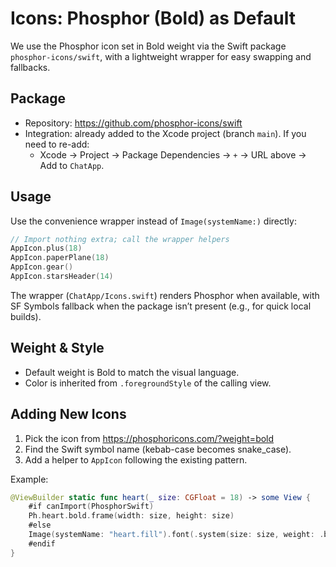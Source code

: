 # Icons: Phosphor (Bold) as Default

We use the Phosphor icon set in Bold weight via the Swift package `phosphor-icons/swift`, with a lightweight wrapper for easy swapping and fallbacks.

## Package

- Repository: https://github.com/phosphor-icons/swift
- Integration: already added to the Xcode project (branch `main`). If you need to re-add:
  - Xcode → Project → Package Dependencies → `+` → URL above → Add to `ChatApp`.

## Usage

Use the convenience wrapper instead of `Image(systemName:)` directly:

```swift
// Import nothing extra; call the wrapper helpers
AppIcon.plus(18)
AppIcon.paperPlane(18)
AppIcon.gear()
AppIcon.starsHeader(14)
```

The wrapper (`ChatApp/Icons.swift`) renders Phosphor when available, with SF Symbols fallback when the package isn’t present (e.g., for quick local builds).

## Weight & Style

- Default weight is Bold to match the visual language.
- Color is inherited from `.foregroundStyle` of the calling view.

## Adding New Icons

1) Pick the icon from https://phosphoricons.com/?weight=bold
2) Find the Swift symbol name (kebab-case becomes snake_case).
3) Add a helper to `AppIcon` following the existing pattern.

Example:

```swift
@ViewBuilder static func heart(_ size: CGFloat = 18) -> some View {
    #if canImport(PhosphorSwift)
    Ph.heart.bold.frame(width: size, height: size)
    #else
    Image(systemName: "heart.fill").font(.system(size: size, weight: .bold))
    #endif
}
```

